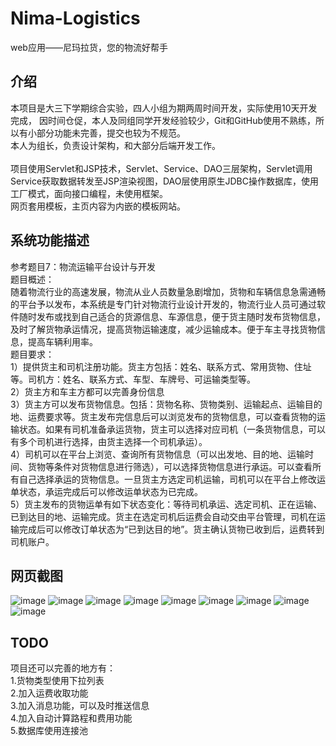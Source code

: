 # Nima-Logistics
web应用——尼玛拉货，您的物流好帮手

介绍
-----
本项目是大三下学期综合实验，四人小组为期两周时间开发，实际使用10天开发完成，
因时间仓促，本人及同组同学开发经验较少，Git和GitHub使用不熟练，所以有小部分功能未完善，提交也较为不规范。<br>
本人为组长，负责设计架构，和大部分后端开发工作。
<br><br>
项目使用Servlet和JSP技术，Servlet、Service、DAO三层架构，Servlet调用Service获取数据转发至JSP渲染视图，DAO层使用原生JDBC操作数据库，使用工厂模式，面向接口编程，未使用框架。
<br>
网页套用模板，主页内容为内嵌的模板网站。

系统功能描述
--
参考题目7：物流运输平台设计与开发<br>
题目概述：<br>
随着物流行业的高速发展，物流从业人员数量急剧增加，货物和车辆信息急需通畅的平台予以发布，本系统是专门针对物流行业设计开发的，物流行业人员可通过软件随时发布或找到自己适合的货源信息、车源信息，便于货主随时发布货物信息，及时了解货物承运情况，提高货物运输速度，减少运输成本。便于车主寻找货物信息，提高车辆利用率。<br>
题目要求：<br>
1）提供货主和司机注册功能。货主方包括：姓名、联系方式、常用货物、住址等。司机方：姓名、联系方式、车型、车牌号、可运输类型等。<br>
2）货主方和车主方都可以完善身份信息<br>
3）货主方可以发布货物信息。包括：货物名称、货物类别、运输起点、运输目的地、运费要求等。货主发布完信息后可以浏览发布的货物信息，可以查看货物的运输状态。如果有司机准备承运货物，货主可以选择对应司机（一条货物信息，可以有多个司机进行选择，由货主选择一个司机承运）。<br>
4）司机可以在平台上浏览、查询所有货物信息（可以出发地、目的地、运输时间、货物等条件对货物信息进行筛选），可以选择货物信息进行承运。可以查看所有自己选择承运的货物信息。一旦货主方选定司机运输，司机可以在平台上修改运单状态，承运完成后可以修改运单状态为已完成。<br>
5）货主发布的货物运单有如下状态变化：等待司机承运、选定司机、正在运输、已到达目的地、运输完成。货主在选定司机后运费会自动交由平台管理，司机在运输完成后可以修改订单状态为“已到达目的地”。货主确认货物已收到后，运费转到司机账户。<br>

网页截图
--

![image](https://github.com/Geolo1997/Nima-Logistics/raw/master/image/2019-03-16%2000-23-28屏幕截图.png)
![image](https://github.com/Geolo1997/Nima-Logistics/raw/master/image/2019-03-16%2000-24-14屏幕截图.png)
![image](https://github.com/Geolo1997/Nima-Logistics/raw/master/image/2019-03-16%2000-24-58屏幕截图.png)
![image](https://github.com/Geolo1997/Nima-Logistics/raw/master/image/2019-03-16%2000-26-49屏幕截图.png)
![image](https://github.com/Geolo1997/Nima-Logistics/raw/master/image/2019-03-16%2010-48-21屏幕截图.png)
![image](https://github.com/Geolo1997/Nima-Logistics/raw/master/image/2019-03-16%2010-49-19屏幕截图.png)
![image](https://github.com/Geolo1997/Nima-Logistics/raw/master/image/2019-03-16%2010-49-59屏幕截图.png)
![image](https://github.com/Geolo1997/Nima-Logistics/raw/master/image/2019-03-16%2010-50-21屏幕截图.png)
![image](https://github.com/Geolo1997/Nima-Logistics/raw/master/image/2019-03-16%2010-53-39屏幕截图.png)

TODO
--
项目还可以完善的地方有：<br>
1.货物类型使用下拉列表<br>
2.加入运费收取功能<br>
3.加入消息功能，可以及时推送信息<br>
4.加入自动计算路程和费用功能<br>
5.数据库使用连接池

